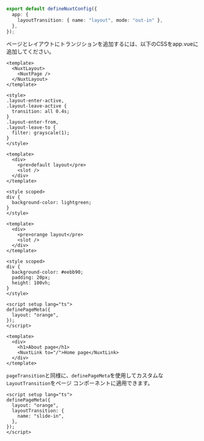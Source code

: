```ts [nuxt.config.ts]
export default defineNuxtConfig({
  app: {
    layoutTransition: { name: "layout", mode: "out-in" },
  },
});
```

<p>ページとレイアウトにトランジションを追加するには、以下のCSSをapp.vueに追加してください。</p>

```vue [app.vue]
<template>
  <NuxtLayout>
    <NuxtPage />
  </NuxtLayout>
</template>

<style>
.layout-enter-active,
.layout-leave-active {
  transition: all 0.4s;
}
.layout-enter-from,
.layout-leave-to {
  filter: grayscale(1);
}
</style>
```

```vue [layouts/default.vue]
<template>
  <div>
    <pre>default layout</pre>
    <slot />
  </div>
</template>

<style scoped>
div {
  background-color: lightgreen;
}
</style>
```

```vue [layouts/orange.vue]
<template>
  <div>
    <pre>orange layout</pre>
    <slot />
  </div>
</template>

<style scoped>
div {
  background-color: #eebb90;
  padding: 20px;
  height: 100vh;
}
</style>
```

```vue [pages/about.vue]
<script setup lang="ts">
definePageMeta({
  layout: "orange",
});
</script>

<template>
  <div>
    <h1>About page</h1>
    <NuxtLink to="/">Home page</NuxtLink>
  </div>
</template>
```

<code class="word-highlight text-sm">pageTransition</code>と同様に、<code class="word-highlight text-sm">definePageMeta</code>を使用してカスタムな<code class="word-highlight text-sm">LayoutTransition</code>をページ コンポーネントに適用できます。

```vue [pages/about.vue]
<script setup lang="ts">
definePageMeta({
  layout: "orange",
  layoutTransition: {
    name: "slide-in",
  },
});
</script>
```

